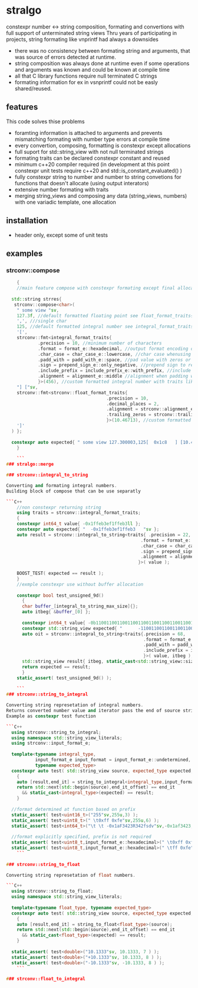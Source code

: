 # stralgo
constexpr number &lt;-> string composition, formating and convertions with full support of unterminated string views
Thru years of participating in projects, string formating like vnprintf had always a downsides
* there was no consistency between formating string and arguments, that was source of errors detected at runtime.
* string composition was always done at runtime even if some operations and arguments was known and could be known at compile time
* all that C library functions require null terminated C strings
* formating information for ex in vsnprintf could not be easly shared/reused.

## features

This code solves thise problems
* foramting information is attached to arguments and prevents mismatching formating with number type errors at compile time
* every convertion, composing, formatting is constexpr except allocations
* full suport for std::string_view with not null terminated strings
* formating traits can be declared constexpr constant and reused
* minimum c++20 compiler required (in development at this point constexpr unit tests require c++20 and std::is_constant_evaluated() )
* fully constexpr string to number and number to string convetions for functions that doesn't allocate (using output interators)
* extensive number formating with traits
* merging string_views and composing any data (string_views, numbers) with one variadic template, one allocation

## installation

* header only, except some of unit tests

## examples
### strconv::compose
```C++
    {
    //main feature compose with constexpr formating except final allocation
  
  std::string strres{ 
   strconv::compose<char>(
    " some view "sv,
    127.3f, //default formatted floating point see float_format_traits{}
    ',', ///single char
    125, //default formatted integral number see integral_format_traits{}
    '[',
    strconv::fmt<integral_format_traits{
            .precision = 10, //minimum number of characters
            .format = format_e::hexadecimal, //output format encoding of digit numbers
            .char_case = char_case_e::lowercase, //char case whenusing hexadecimal format
            .padd_with = padd_with_e::space, //pad value with zeros or space when precision is higher than value representation
            .sign = prepend_sign_e::only_negative, //prepend sign to result string
            .include_prefix = include_prefix_e::with_prefix, //include prefix when defined for format ex: for hexadecimal 0x
            .alignment = alignment_e::middle //alignment when padding with space
            }>(456), //custom formatted integral number with traits like in integral_to_string
    "] ["sv,
    strconv::fmt<strconv::float_format_traits{
                                      .precision = 10,
                                      .decimal_places = 2,
                                      .alignment = strconv::alignment_e::left,
                                      .trailing_zeros = strconv::trailing_zeros_e::skip
                                      }>(10.46713), //custom formatted floating point number with traits like in float_to_string
    ']'
  ) };
  
  constexpr auto expected{ " some view 127.300003,125[  0x1c8   ] [10.46     ]"sv };
    }
    
    ```
### stralgo::merge

### strconv::integral_to_string

Converting and formating integral numbers.
Building block of compose that can be use separatly

```C++
    //non constexpr returning string
    using traits = strconv::integral_format_traits;
    {
    constexpr int64_t value{ -0x1ffeb3ef1ffeb3ll };
    constexpr auto expected{ "  -0x1ffeb3ef1ffeb3   "sv };
    auto result = strconv::integral_to_string<traits{ .precision = 22,
                                                   .format = format_e::hexadecimal,
                                                   .char_case = char_case_e::lowercase,
                                                   .sign = prepend_sign_e::only_negative,
                                                   .alignment = alignment_e::middle
                                                  }>( value );
                                                  
    BOOST_TEST( expected == result );
    }
    //exmple constexpr use without buffer allocation
    
    constexpr bool test_unsigned_9d()
      {
      char buffer_[integral_to_string_max_size]{};
      auto itbeg{ &buffer_[0] };
      
      constexpr int64_t value{ -0b1100110011001100110011001100110011001100110011001100110011001ll };
      constexpr std::string_view expected{ "      -1100110011001100110011001100110011001100110011001100110011001" };
      auto oit = strconv::integral_to_string<traits{.precision = 68,
                                                    .format = format_e::binary,
                                                    .padd_with = padd_with_e::space,
                                                    .include_prefix = include_prefix_e::no_prefix
                                                    }>( value, itbeg );
      std::string_view result{ itbeg, static_cast<std::string_view::size_type>(oit-itbeg) };
      return expected == result;
      }
    static_assert( test_unsigned_9d() );
    
    ```
### strconv::string_to_integral

Converting string represetation of integral numbers.
Returns converted number value and iterator pass the end of source string view where conversion stopped
Example as constexpr test function

```C++
  using strconv::string_to_integral;
  using namespace std::string_view_literals;
  using strconv::input_format_e;
  
  template<typename integral_type,
           input_format_e input_format = input_format_e::undetermined,
           typename expected_type>
  constexpr auto test( std::string_view source, expected_type expected, int end_it_offset )
    {
    auto [result,end_it] = string_to_integral<integral_type,input_format>(source);
    return std::next(std::begin(source),end_it_offset) == end_it
      && static_cast<integral_type>(expected) == result;
    }
    
  //format determined at function based on prefix
  static_assert( test<uint16_t>("255"sv,255u,3) );
  static_assert( test<uint8_t>(" \t0xff 0xfe"sv,255u,6) );
  static_assert( test<int64_t>("\t \t -0x1aF3423R342fsdv"sv,-0x1af3423,14) );
  
  //format explicitly specified, prefix is not required
  static_assert( test<uint8_t,input_format_e::hexadecimal>(" \t0xff 0xfe"sv,255u,6) );
  static_assert( test<uint8_t,input_format_e::hexadecimal>(" \tff 0xfe"sv,255u,4) );
    ```
    
### strconv::string_to_float

Converting string represetation of float numbers.

```C++
  using strconv::string_to_float;
  using namespace std::string_view_literals;
  
  template<typename float_type, typename expected_type>
  constexpr auto test( std::string_view source, expected_type expected, int end_it_offset )
    {
    auto [result,end_it] = string_to_float<float_type>(source);
    return std::next(std::begin(source),end_it_offset) == end_it
      && static_cast<float_type>(expected) == result;
    }
    
  static_assert( test<double>("10.1333"sv, 10.1333, 7 ) );
  static_assert( test<double>("+10.1333"sv, 10.1333, 8 ) );
  static_assert( test<double>("-10.1333"sv, -10.1333, 8 ) );
    ```

### strconv::float_to_integral
